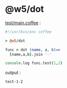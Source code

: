 [‼️]: ✏️README.mdt

# @w5/dot

[test/main.coffee](./test/main.coffee) :

```coffee
#!/usr/bin/env coffee

> @w5/dot

func = dot (name, a, b)=>
  [name,a,b].join '-'

console.log func.test(1,2)
```

output :

```
test-1-2
```

